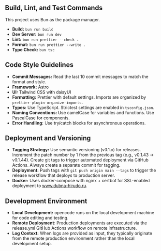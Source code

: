 ## Build, Lint, and Test Commands

This project uses Bun as the package manager.

-   **Build:** `bun run build`
-   **Dev Server:** `bun run dev`
-   **Lint:** `bun run prettier --check .`
-   **Format:** `bun run prettier --write .`
-   **Type Check:** `bun tsc`

## Code Style Guidelines

-   **Commit Messages:** Read the last 10 commit messages to match the format and style.
-   **Framework:** Astro
-   **UI:** Tailwind CSS with daisyUI
-   **Formatting:** Prettier with default settings. Imports are organized by `prettier-plugin-organize-imports`.
-   **Types:** Use TypeScript. Strictest settings are enabled in `tsconfig.json`.
-   **Naming Conventions:** Use camelCase for variables and functions. Use PascalCase for components.
-   **Error Handling:** Use try/catch blocks for asynchronous operations.

## Deployment and Versioning

-   **Tagging Strategy:** Use semantic versioning (v0.1.x) for releases. Increment the patch number by 1 from the previous tag (e.g., v0.1.43 → v0.1.44). Create git tags to trigger automated deployment via GitHub Actions. Always create a separate commit for tagging.
-   **Deployment:** Push tags with `git push origin main --tags` to trigger the release workflow that deploys to production server.
-   **Docker:** Uses docker-compose with nginx + certbot for SSL-enabled deployment to www.dubna-hirudo.ru.

## Development Environment

-   **Local Development:** opencode runs on the local development machine for code editing and testing.
-   **Remote Deployment:** Production deployments are executed via the release.yml GitHub Actions workflow on remote infrastructure.
-   **Log Context:** When logs are provided as input, they typically originate from the remote production environment rather than the local development setup.
